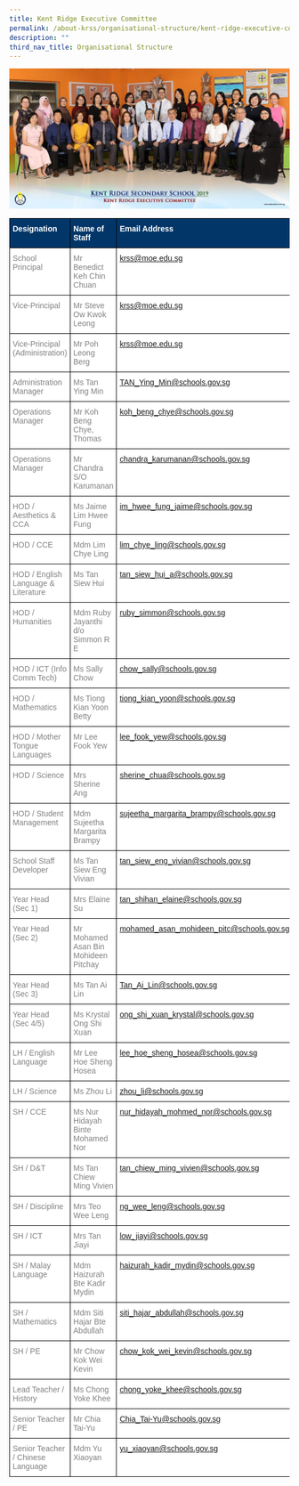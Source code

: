 ```yaml
---
title: Kent Ridge Executive Committee
permalink: /about-krss/organisational-structure/kent-ridge-executive-committee/
description: ""
third_nav_title: Organisational Structure
---
```

![Kent Ridge Executive Committee](/images/kent-ridge-executive-committee-2-1024x512.jpg)

<style type="text/css">
.tg  {border-collapse:collapse;border-spacing:0;}
.tg td{border-color:black;border-style:solid;border-width:1px;font-family:Arial, sans-serif;font-size:14px;
  overflow:hidden;padding:10px 5px;word-break:normal;}
.tg th{border-color:black;border-style:solid;border-width:1px;font-family:Arial, sans-serif;font-size:14px;
  font-weight:normal;overflow:hidden;padding:10px 5px;word-break:normal;}
.tg .tg-1jgz{background-color:#033668;color:#FFF;font-weight:bold;text-align:left;vertical-align:top}
.tg .tg-lm9i{background-color:#FFF;color:#808080;text-align:left;vertical-align:top}
</style>
<table class="tg">
<thead>
  <tr>
    <th class="tg-1jgz"><span style="font-weight:bold">Designation</span></th>
    <th class="tg-1jgz"><span style="font-weight:bold">Name of Staff</span></th>
    <th class="tg-1jgz"><span style="font-weight:bold">Email Address</span></th>
  </tr>
</thead>
<tbody>
  <tr>
    <td class="tg-lm9i">School Principal</td>
    <td class="tg-lm9i">Mr Benedict Keh Chin Chuan</td>
    <td class="tg-lm9i"> <a href="mailto:krss@moe.edu.sg">krss@moe.edu.sg</a></td>
  </tr>
  <tr>
    <td class="tg-lm9i">Vice-Principal</td>
    <td class="tg-lm9i">Mr Steve Ow Kwok Leong</td>
    <td class="tg-lm9i"> <a href="mailto:krss@moe.edu.sg">krss@moe.edu.sg</a></td>
  </tr>
  <tr>
    <td class="tg-lm9i">Vice-Principal (Administration)</td>
    <td class="tg-lm9i">Mr Poh Leong Berg</td>
    <td class="tg-lm9i"> <a href="mailto:krss@moe.edu.sg">krss@moe.edu.sg</a></td>
  </tr>
  <tr>
    <td class="tg-lm9i">Administration Manager</td>
    <td class="tg-lm9i">Ms Tan Ying Min</td>
    <td class="tg-lm9i"><a href="mailto:krTAN_Ying_Min@schools.gov.sg">TAN_Ying_Min@schools.gov.sg</a></td>
  </tr>
  <tr>
    <td class="tg-lm9i">Operations Manager</td>
    <td class="tg-lm9i">Mr Koh Beng Chye, Thomas</td>
    <td class="tg-lm9i"><a href="mailto:koh_beng_chye@schools.gov.sg">koh_beng_chye@schools.gov.sg</a></td>
  </tr>
  <tr>
    <td class="tg-lm9i">Operations Manager</td>
    <td class="tg-lm9i">Mr Chandra S/O Karumanan</td>
    <td class="tg-lm9i"><a href="mailto:chandra_karumanan@schools.gov.sg">chandra_karumanan@schools.gov.sg</a></td>
  </tr>
  <tr>
    <td class="tg-lm9i">HOD / Aesthetics &amp; CCA</td>
    <td class="tg-lm9i">Ms Jaime Lim Hwee Fung</td>
    <td class="tg-lm9i"><a href="mailto:im_hwee_fung_jaime@schools.gov.sg">im_hwee_fung_jaime@schools.gov.sg</a></td>
  </tr>
  <tr>
    <td class="tg-lm9i">HOD / CCE</td>
    <td class="tg-lm9i">Mdm Lim Chye Ling</td>
    <td class="tg-lm9i"><a href="mailto:lim_chye_ling@schools.gov.sg">lim_chye_ling@schools.gov.sg</a></td>
  </tr>
  <tr>
    <td class="tg-lm9i">HOD / English Language &amp; Literature</td>
    <td class="tg-lm9i">Ms Tan Siew Hui</td>
    <td class="tg-lm9i"><a href="mailto:tan_siew_hui_a@schools.gov.sg">tan_siew_hui_a@schools.gov.sg</a></td>
  </tr>
  <tr>
    <td class="tg-lm9i">HOD / Humanities</td>
    <td class="tg-lm9i">Mdm Ruby Jayanthi d/o Simmon R E</td>
    <td class="tg-lm9i"><a href="mailto:ruby_simmon@schools.gov.sg">ruby_simmon@schools.gov.sg</a></td>
  </tr>
  <tr>
    <td class="tg-lm9i">HOD / ICT (Info Comm Tech)</td>
    <td class="tg-lm9i">Ms Sally Chow</td>
    <td class="tg-lm9i"><a href="mailto:chow_sally@schools.gov.sg">chow_sally@schools.gov.sg</a></td>
  </tr>
  <tr>
    <td class="tg-lm9i">HOD / Mathematics</td>
    <td class="tg-lm9i">Ms Tiong Kian Yoon Betty</td>
    <td class="tg-lm9i"><a href="mailto:tiong_kian_yoon@schools.gov.sg">tiong_kian_yoon@schools.gov.sg</a></td>
  </tr>
  <tr>
    <td class="tg-lm9i">HOD / Mother Tongue Languages</td>
    <td class="tg-lm9i">Mr Lee Fook Yew</td>
    <td class="tg-lm9i"><a href="mailto:lee_fook_yew@schools.gov.sg">lee_fook_yew@schools.gov.sg</a></td>
  </tr>
  <tr>
    <td class="tg-lm9i">HOD / Science</td>
    <td class="tg-lm9i">Mrs Sherine Ang</td>
    <td class="tg-lm9i"><a href="mailto:sherine_chua@schools.gov.sg">sherine_chua@schools.gov.sg</a></td>
  </tr>
  <tr>
    <td class="tg-lm9i">HOD / Student Management</td>
    <td class="tg-lm9i">Mdm Sujeetha Margarita Brampy</td>
    <td class="tg-lm9i"><a href="mailto:sujeetha_margarita_brampy@schools.gov.sg">sujeetha_margarita_brampy@schools.gov.sg</a></td>
  </tr>
  <tr>
    <td class="tg-lm9i">School Staff Developer</td>
    <td class="tg-lm9i">Ms Tan Siew Eng Vivian</td>
    <td class="tg-lm9i"><a href="mailto:tan_siew_eng_vivian@schools.gov.sg">tan_siew_eng_vivian@schools.gov.sg</a></td>
  </tr>
  <tr>
    <td class="tg-lm9i">Year Head (Sec 1)</td>
    <td class="tg-lm9i">Mrs Elaine Su</td>
    <td class="tg-lm9i"><a href="mailto:tan_shihan_elaine@schools.gov.sg">tan_shihan_elaine@schools.gov.sg</a></td>
  </tr>
  <tr>
    <td class="tg-lm9i">Year Head (Sec 2)</td>
    <td class="tg-lm9i">Mr Mohamed Asan Bin Mohideen Pitchay</td>
    <td class="tg-lm9i"><a href="mailto:mohamed_asan_mohideen_pitc@schools.gov.sg">mohamed_asan_mohideen_pitc@schools.gov.sg</a></td>
  </tr>
  <tr>
    <td class="tg-lm9i">Year Head (Sec 3)</td>
    <td class="tg-lm9i">Ms Tan Ai Lin</td>
    <td class="tg-lm9i"><a href="mailto:Tan_Ai_Lin@schools.gov.sg">Tan_Ai_Lin@schools.gov.sg</a></td>
  </tr>
  <tr>
    <td class="tg-lm9i">Year Head (Sec 4/5)</td>
    <td class="tg-lm9i">Ms Krystal Ong Shi Xuan</td>
    <td class="tg-lm9i"><a href="mailto:ong_shi_xuan_krystal@schools.gov.sg">ong_shi_xuan_krystal@schools.gov.sg</a></td>
  </tr>
  <tr>
    <td class="tg-lm9i">LH / English Language</td>
    <td class="tg-lm9i">Mr Lee Hoe Sheng Hosea</td>
    <td class="tg-lm9i"><a href="mailto:lee_hoe_sheng_hosea@schools.gov.sg">lee_hoe_sheng_hosea@schools.gov.sg</a></td>
  </tr>
  <tr>
    <td class="tg-lm9i">LH / Science</td>
    <td class="tg-lm9i">Ms Zhou Li</td>
    <td class="tg-lm9i"><a href="mailto:zhou_li@schools.gov.sg">zhou_li@schools.gov.sg</a></td>
  </tr>
  <tr>
    <td class="tg-lm9i">SH / CCE</td>
    <td class="tg-lm9i">Ms Nur Hidayah Binte Mohamed Nor</td>
    <td class="tg-lm9i"><a href="mailto:nur_hidayah_mohmed_nor@schools.gov.sg">nur_hidayah_mohmed_nor@schools.gov.sg</a></td>
  </tr>
  <tr>
    <td class="tg-lm9i">SH / D&amp;T</td>
    <td class="tg-lm9i">Ms Tan Chiew Ming Vivien</td>
    <td class="tg-lm9i"><a href="mailto:tan_chiew_ming_vivien@schools.gov.sg">tan_chiew_ming_vivien@schools.gov.sg</a></td>
  </tr>
  <tr>
    <td class="tg-lm9i">SH / Discipline</td>
    <td class="tg-lm9i">Mrs Teo Wee Leng</td>
    <td class="tg-lm9i"><a href="mailto:ng_wee_leng@schools.gov.sg">ng_wee_leng@schools.gov.sg</a></td>
  </tr>
  <tr>
    <td class="tg-lm9i">SH / ICT</td>
    <td class="tg-lm9i">Mrs Tan Jiayi</td>
    <td class="tg-lm9i"><a href="mailto:low_jiayi@schools.gov.sg">low_jiayi@schools.gov.sg</a></td>
  </tr>
  <tr>
    <td class="tg-lm9i">SH / Malay Language</td>
    <td class="tg-lm9i">Mdm Haizurah Bte Kadir Mydin</td>
    <td class="tg-lm9i"><a href="mailto:haizurah_kadir_mydin@schools.gov.sg">haizurah_kadir_mydin@schools.gov.sg</a></td>
  </tr>
  <tr>
    <td class="tg-lm9i">SH / Mathematics</td>
    <td class="tg-lm9i">Mdm Siti Hajar Bte Abdullah</td>
    <td class="tg-lm9i"><a href="mailto:siti_hajar_abdullah@schools.gov.sg">siti_hajar_abdullah@schools.gov.sg</a></td>
  </tr>
  <tr>
    <td class="tg-lm9i">SH / PE</td>
    <td class="tg-lm9i">Mr Chow Kok Wei Kevin</td>
    <td class="tg-lm9i"><a href="mailto:chow_kok_wei_kevin@schools.gov.sg">chow_kok_wei_kevin@schools.gov.sg</a></td>
  </tr>
  <tr>
    <td class="tg-lm9i">Lead Teacher / History</td>
    <td class="tg-lm9i">Ms Chong Yoke Khee</td>
    <td class="tg-lm9i"><a href="mailto:hidachong_yoke_khee@schools.gov.sg">chong_yoke_khee@schools.gov.sg</a></td>
  </tr>
  <tr>
    <td class="tg-lm9i">Senior Teacher / PE</td>
    <td class="tg-lm9i">Mr Chia Tai-Yu</td>
    <td class="tg-lm9i"><a href="mailto:Chia_Tai-Yu@schools.gov.sg">Chia_Tai-Yu@schools.gov.sg</a></td>
  </tr>
  <tr>
    <td class="tg-lm9i">Senior Teacher / Chinese Language</td>
    <td class="tg-lm9i">Mdm Yu Xiaoyan</td>
    <td class="tg-lm9i"><a href="mailto:yu_xiaoyan@schools.gov.sg">yu_xiaoyan@schools.gov.sg</a></td>
  </tr>
</tbody>
</table>